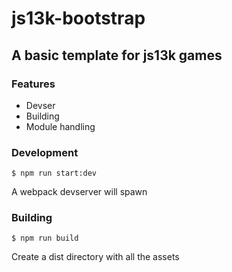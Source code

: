 # js13k-bootstrap
## A basic template for js13k games


### Features
+ Devser
+ Building
+ Module handling

### Development

```
$ npm run start:dev
```

A webpack devserver will spawn

### Building

```
$ npm run build
```

Create a dist directory with all the assets